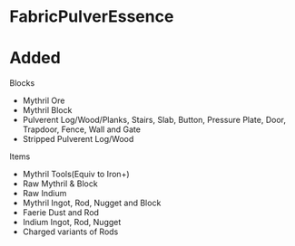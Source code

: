 # FabricPulverEssence

# Added
Blocks
- Mythril Ore
- Mythril Block
- Pulverent Log/Wood/Planks, Stairs, Slab, Button, Pressure Plate, Door, Trapdoor, Fence, Wall and Gate
- Stripped Pulverent Log/Wood

Items
- Mythril Tools(Equiv to Iron+)
- Raw Mythril & Block
- Raw Indium
- Mythril Ingot, Rod, Nugget and Block
- Faerie Dust and Rod
- Indium Ingot, Rod, Nugget
- Charged variants of Rods
